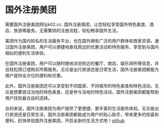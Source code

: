 # 国外注册美团

需要国外注册美团网址k02.cc. 国外注册美团，让您轻松享受国外特色美食、酒店、旅游等服务。无需繁琐的注册流程，轻松畅享国外生活。

美团作为国内知名的生活服务平台，也在国外拥有广泛的用户群体和商家资源。通过国外注册美团，用户可以便捷地查找周边的优惠活动和特色服务，享受到与国内相似的便利生活体验。

在国外注册美团，用户可以随时随地浏览附近的餐厅、商店、娱乐场所等信息，并且轻松预订或购买所需服务。无论是出行旅游还是日常生活，国外注册美团都能为用户提供全方位的便利和优惠。

此外，国外注册美团还可以享受到不同国家、不同城市的特色美食和特色活动。无论是想要尝试当地的特色美食，还是参与当地的特色活动，国外注册美团都能帮助用户找到最合适的选择。

总的来说，国外注册美团为用户提供了更便捷、更丰富的生活服务体验。无论是出行旅游还是日常生活，国外注册美团都能成为用户的贴心助手，带来更多的惊喜和便利。赶快体验国外注册美团，开启全新的生活方式吧！[github](https://github.com)